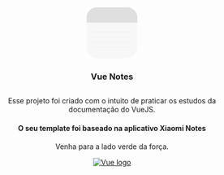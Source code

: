 <p align="center">
  <img src="https://github.com/MaapTom/vue-notes/blob/main/public/readme-icon/logo.png/">
  <h3 align="center">Vue Notes</h3>
</p>

##


<p align="center">
  Esse projeto foi criado com o intuito de praticar os estudos da documentação do VueJS.
<p>

<h4 align="center"> O seu template foi baseado na aplicativo Xiaomi Notes</h4>
  
<p align="center">
  Venha para a lado verde da força.
  <p align="center">
    <a href="https://vuejs.org" target="_blank">
      <img width="50" src="https://vuejs.org/images/logo.png" alt="Vue logo">
    </a>
  </p>
</p>
